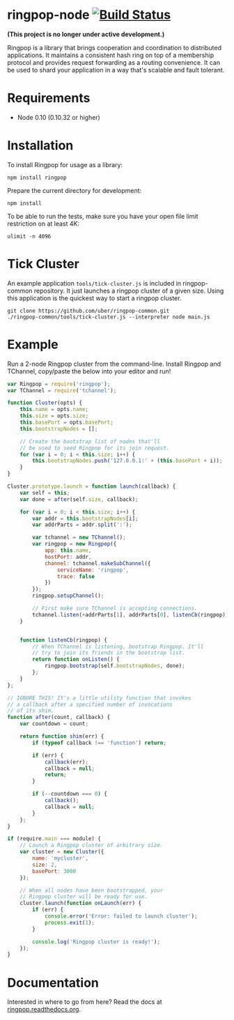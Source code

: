 # ringpop-node [![Build Status](https://travis-ci.org/uber/ringpop-node.svg?branch=master)](https://travis-ci.org/uber/ringpop-node)

**(This project is no longer under active development.)**

Ringpop is a library that brings cooperation and coordination to distributed
applications. It maintains a consistent hash ring on top of a membership protocol
and provides request forwarding as a routing convenience. It can be used to
shard your application in a way that's scalable and fault tolerant.

# Requirements

* Node 0.10 (0.10.32 or higher)

# Installation
To install Ringpop for usage as a library:

```
npm install ringpop
```

Prepare the current directory for development:

```
npm install
```

To be able to run the tests, make sure you have your open file limit
restriction on at least 4K:

```
ulimit -n 4096
```

# Tick Cluster
An example application `tools/tick-cluster.js` is included in ringpop-common
repository. It just launches a ringpop cluster of a given size. Using this
application is the quickest way to start a ringpop cluster.

```
git clone https://github.com/uber/ringpop-common.git
./ringpop-common/tools/tick-cluster.js --interpreter node main.js
```

# Example
Run a 2-node Ringpop cluster from the command-line. Install Ringpop
and TChannel, copy/paste the below into your editor and run!

```js
var Ringpop = require('ringpop');
var TChannel = require('tchannel');

function Cluster(opts) {
    this.name = opts.name;
    this.size = opts.size;
    this.basePort = opts.basePort;
    this.bootstrapNodes = [];

    // Create the bootstrap list of nodes that'll
    // be used to seed Ringpop for its join request.
    for (var i = 0; i < this.size; i++) {
        this.bootstrapNodes.push('127.0.0.1:' + (this.basePort + i));
    }
}

Cluster.prototype.launch = function launch(callback) {
    var self = this;
    var done = after(self.size, callback);

    for (var i = 0; i < this.size; i++) {
        var addr = this.bootstrapNodes[i];
        var addrParts = addr.split(':');

        var tchannel = new TChannel();
        var ringpop = new Ringpop({
            app: this.name,
            hostPort: addr,
            channel: tchannel.makeSubChannel({
                serviceName: 'ringpop',
                trace: false
            })
        });
        ringpop.setupChannel();

        // First make sure TChannel is accepting connections.
        tchannel.listen(+addrParts[1], addrParts[0], listenCb(ringpop));
    }


    function listenCb(ringpop) {
        // When TChannel is listening, bootstrap Ringpop. It'll
        // try to join its friends in the bootstrap list.
        return function onListen() {
            ringpop.bootstrap(self.bootstrapNodes, done);
        };
    }
};

// IGNORE THIS! It's a little utility function that invokes
// a callback after a specified number of invocations
// of its shim.
function after(count, callback) {
    var countdown = count;

    return function shim(err) {
        if (typeof callback !== 'function') return;

        if (err) {
            callback(err);
            callback = null;
            return;
        }

        if (--countdown === 0) {
            callback();
            callback = null;
        }
    };
}

if (require.main === module) {
    // Launch a Ringpop cluster of arbitrary size.
    var cluster = new Cluster({
        name: 'mycluster',
        size: 2,
        basePort: 3000
    });

    // When all nodes have been bootstrapped, your
    // Ringpop cluster will be ready for use.
    cluster.launch(function onLaunch(err) {
        if (err) {
            console.error('Error: failed to launch cluster');
            process.exit(1);
        }

        console.log('Ringpop cluster is ready!');
    });
}
```

# Documentation
Interested in where to go from here? Read the docs at
[ringpop.readthedocs.org](https://ringpop.readthedocs.org).

